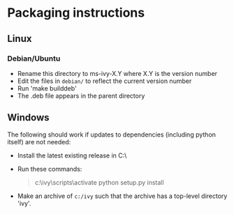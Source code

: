# Packaging instructions

## Linux

### Debian/Ubuntu

- Rename this directory to ms-ivy-X.Y where X.Y is the version number
- Edit the files in `debian/` to reflect the current version number
- Run 'make builddeb'
- The .deb file appears in the parent directory

## Windows

The following should work if updates to dependencies (including python
itself) are not needed:

- Install the latest existing release in C:\
- Run these commands:

    > c:\ivy\scripts\activate
    > python setup.py install

- Make an archive of `c:/ivy` such that the archive has a top-level directory 'ivy'.

